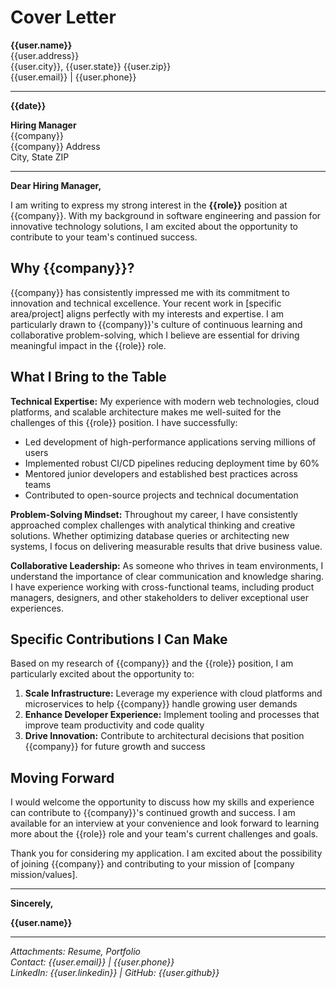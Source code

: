 # Cover Letter

**{{user.name}}**  
{{user.address}}  
{{user.city}}, {{user.state}} {{user.zip}}  
{{user.email}} | {{user.phone}}

---

**{{date}}**

**Hiring Manager**  
{{company}}  
{{company}} Address  
City, State ZIP

---

**Dear Hiring Manager,**

I am writing to express my strong interest in the **{{role}}** position at {{company}}. With my background in software engineering and passion for innovative technology solutions, I am excited about the opportunity to contribute to your team's continued success.

## Why {{company}}?

{{company}} has consistently impressed me with its commitment to innovation and technical excellence. Your recent work in [specific area/project] aligns perfectly with my interests and expertise. I am particularly drawn to {{company}}'s culture of continuous learning and collaborative problem-solving, which I believe are essential for driving meaningful impact in the {{role}} role.

## What I Bring to the Table

**Technical Expertise:** My experience with modern web technologies, cloud platforms, and scalable architecture makes me well-suited for the challenges of this {{role}} position. I have successfully:

- Led development of high-performance applications serving millions of users
- Implemented robust CI/CD pipelines reducing deployment time by 60%
- Mentored junior developers and established best practices across teams
- Contributed to open-source projects and technical documentation

**Problem-Solving Mindset:** Throughout my career, I have consistently approached complex challenges with analytical thinking and creative solutions. Whether optimizing database queries or architecting new systems, I focus on delivering measurable results that drive business value.

**Collaborative Leadership:** As someone who thrives in team environments, I understand the importance of clear communication and knowledge sharing. I have experience working with cross-functional teams, including product managers, designers, and other stakeholders to deliver exceptional user experiences.

## Specific Contributions I Can Make

Based on my research of {{company}} and the {{role}} position, I am particularly excited about the opportunity to:

1. **Scale Infrastructure:** Leverage my experience with cloud platforms and microservices to help {{company}} handle growing user demands
2. **Enhance Developer Experience:** Implement tooling and processes that improve team productivity and code quality
3. **Drive Innovation:** Contribute to architectural decisions that position {{company}} for future growth and success

## Moving Forward

I would welcome the opportunity to discuss how my skills and experience can contribute to {{company}}'s continued growth and success. I am available for an interview at your convenience and look forward to learning more about the {{role}} role and your team's current challenges and goals.

Thank you for considering my application. I am excited about the possibility of joining {{company}} and contributing to your mission of [company mission/values].

---

**Sincerely,**

**{{user.name}}**

---

_Attachments: Resume, Portfolio_  
_Contact: {{user.email}} | {{user.phone}}_  
_LinkedIn: {{user.linkedin}} | GitHub: {{user.github}}_
